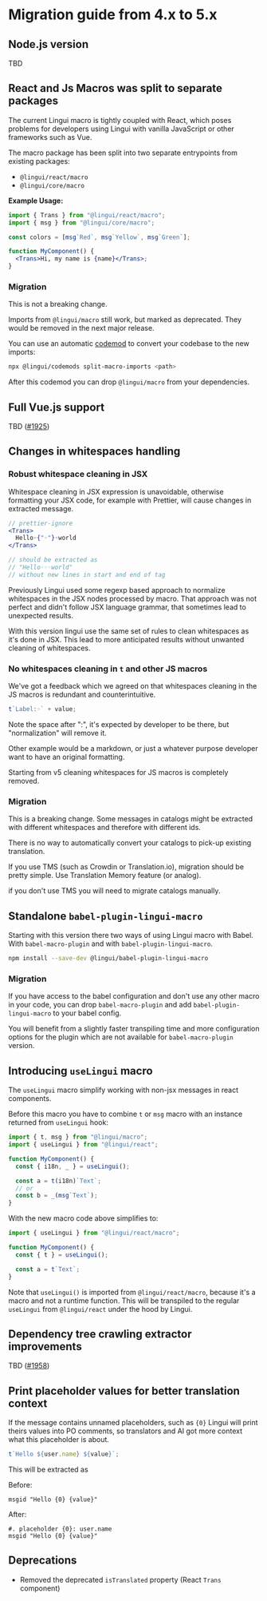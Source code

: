 # Migration guide from 4.x to 5.x

## Node.js version

TBD

## React and Js Macros was split to separate packages

The current Lingui macro is tightly coupled with React, which poses problems for developers using Lingui with vanilla JavaScript or other frameworks such as Vue.

The macro package has been split into two separate entrypoints from existing packages:

- `@lingui/react/macro`
- `@lingui/core/macro`

**Example Usage:**

```jsx
import { Trans } from "@lingui/react/macro";
import { msg } from "@lingui/core/macro";

const colors = [msg`Red`, msg`Yellow`, msg`Green`];

function MyComponent() {
  <Trans>Hi, my name is {name}</Trans>;
}
```

### Migration

This is not a breaking change.

Imports from `@lingui/macro` still work, but marked as deprecated. They would be removed in the next major release.

You can use an automatic [codemod](https://www.npmjs.com/package/@lingui/codemods) to convert your codebase to the new imports:

```bash
npx @lingui/codemods split-macro-imports <path>
```

After this codemod you can drop `@lingui/macro` from your dependencies.

## Full Vue.js support

TBD ([#1925](https://github.com/lingui/js-lingui/pull/1925))

## Changes in whitespaces handling

### Robust whitespace cleaning in JSX

Whitespace cleaning in JSX expression is unavoidable, otherwise formatting your JSX code, for example with Prettier, will cause changes in extracted message.

```jsx
// prettier-ignore
<Trans>
  Hello◦{"◦"}◦world
</Trans>

// should be extracted as
// "Hello◦◦◦world"
// without new lines in start and end of tag
```

Previously Lingui used some regexp based approach to normalize whitespaces in the JSX nodes processed by macro. That approach was not perfect and didn't follow JSX language grammar, that sometimes lead to unexpected results.

With this version lingui use the same set of rules to clean whitespaces as it's done in JSX. This lead to more anticipated results without unwanted cleaning of whitespaces.

### No whitespaces cleaning in `t` and other JS macros

We've got a feedback which we agreed on that whitespaces cleaning in the JS macros is redundant and counterintuitive.

```js
t`Label:◦` + value;
```

Note the space after ":", it's expected by developer to be there, but "normalization" will remove it.

Other example would be a markdown, or just a whatever purpose developer want to have an original formatting.

Starting from v5 cleaning whitespaces for JS macros is completely removed.

### Migration

This is a breaking change. Some messages in catalogs might be extracted with different whitespaces and therefore with different ids.

There is no way to automatically convert your catalogs to pick-up existing translation.

If you use TMS (such as Crowdin or Translation.io), migration should be pretty simple. Use Translation Memory feature (or analog).

if you don't use TMS you will need to migrate catalogs manually.

## Standalone `babel-plugin-lingui-macro`

Starting with this version there two ways of using Lingui macro with Babel. With `babel-macro-plugin` and with `babel-plugin-lingui-macro`.

```bash npm2yarn
npm install --save-dev @lingui/babel-plugin-lingui-macro
```

### Migration

If you have access to the babel configuration and don't use any other macro in your code, you can drop `babel-macro-plugin` and add `babel-plugin-lingui-macro` to your babel config.

You will benefit from a slightly faster transpiling time and more configuration options for the plugin which are not available for `babel-macro-plugin` version.

## Introducing `useLingui` macro

The `useLingui` macro simplify working with non-jsx messages in react components.

Before this macro you have to combine `t` or `msg` macro with an instance returned from `useLingui` hook:

```jsx
import { t, msg } from "@lingui/macro";
import { useLingui } from "@lingui/react";

function MyComponent() {
  const { i18n, _ } = useLingui();

  const a = t(i18n)`Text`;
  // or
  const b = _(msg`Text`);
}
```

With the new macro code above simplifies to:

```jsx
import { useLingui } from "@lingui/react/macro";

function MyComponent() {
  const { t } = useLingui();

  const a = t`Text`;
}
```

Note that `useLingui()` is imported from `@lingui/react/macro`, because it's a macro and not a runtime function. This will be transpiled to the regular `useLingui` from `@lingui/react` under the hood by Lingui.

## Dependency tree crawling extractor improvements

TBD ([#1958](https://github.com/lingui/js-lingui/pull/1958))

## Print placeholder values for better translation context

If the message contains unnamed placeholders, such as `{0}` Lingui will print theirs values into PO comments, so translators and AI got more context what this placeholder is about.

```js
t`Hello ${user.name} ${value}`;
```

This will be extracted as

Before:

```po
msgid "Hello {0} {value}"
```

After:

```po
#. placeholder {0}: user.name
msgid "Hello {0} {value}"
```

## Deprecations

- Removed the deprecated `isTranslated` property (React `Trans` component)
